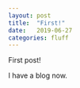 ```yaml
---
layout: post
title:  "First!"
date:   2019-06-27
categories: fluff
---
```

First post!

I have a blog now.